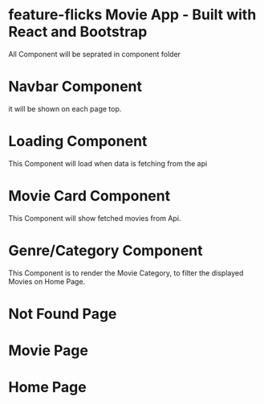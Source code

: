 # feature-flicks Movie App - Built with React and Bootstrap


All Component will be seprated in component folder

# Navbar Component
it will be shown on each page top.

# Loading Component
This Component will load when data is fetching from the api

# Movie Card Component
This Component will show  fetched movies from Api.

# Genre/Category Component

This Component is to render the Movie Category, to filter the displayed Movies on Home Page.

# Not Found Page
# Movie Page
# Home Page

